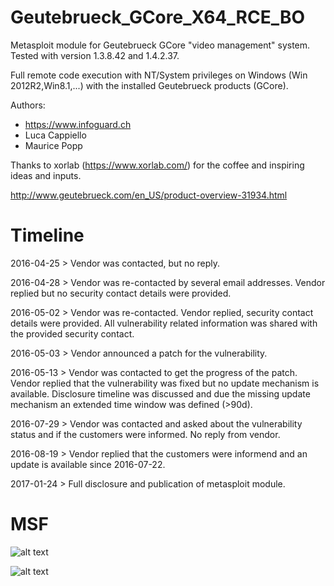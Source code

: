 # Geutebrueck_GCore_X64_RCE_BO
Metasploit module for Geutebrueck GCore "video management" system. Tested with version 1.3.8.42 and 1.4.2.37.

Full remote code execution with NT/System privileges on Windows (Win 2012R2,Win8.1,...) with the installed Geutebrueck products (GCore).

Authors: 
- https://www.infoguard.ch
- Luca Cappiello
- Maurice Popp

Thanks to xorlab (https://www.xorlab.com/) for the coffee and inspiring ideas and inputs.

http://www.geutebrueck.com/en_US/product-overview-31934.html

Timeline
=========
2016-04-25 > Vendor was contacted, but no reply.

2016-04-28 > Vendor was re-contacted by several email addresses. Vendor replied but no security contact details were provided.

2016-05-02 > Vendor was re-contacted. Vendor replied, security contact details were provided. All vulnerability related information was shared with the provided security contact.

2016-05-03 > Vendor announced a patch for the vulnerability.

2016-05-13 > Vendor was contacted to get the progress of the patch. Vendor replied that the vulnerability was fixed but no update mechanism is available. Disclosure timeline was discussed and due the missing update mechanism an extended time window was defined (>90d).

2016-07-29 > Vendor was contacted and asked about the vulnerability status and if the customers were informed. No reply from vendor.

2016-08-19 > Vendor replied that the customers were informend and an update is available since 2016-07-22.

2017-01-24 > Full disclosure and publication of metasploit module.


MSF
===
![alt text](https://github.com/m4p0/Geutebrueck_GCore_X64_RCE_BO/raw/master/src/images/MSF_Targets.png "Targets")

![alt text](https://github.com/m4p0/Geutebrueck_GCore_X64_RCE_BO/raw/master/src/images/MSF_ShowOptions.png "Show Options")
